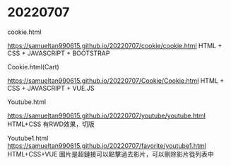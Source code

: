 # 20220707
cookie.html

https://samueltan990615.github.io/20220707/cookie/cookie.html
HTML + CSS + JAVASCRIPT + BOOTSTRAP

Cookie.html(Cart)

https://samueltan990615.github.io/20220707/Cookie/Cookie.html
HTML + CSS + JAVASCRIPT + VUE.JS

Youtube.html

https://samueltan990615.github.io/20220707/youtube/youtube.html
HTML+CSS 有RWD效果，切版

Youtube1.html
https://samueltan990615.github.io/20220707/favorite/youtube1.html
HTML+CSS+VUE 圖片是超鏈接可以點擊過去影片，可以刪除影片從列表中
